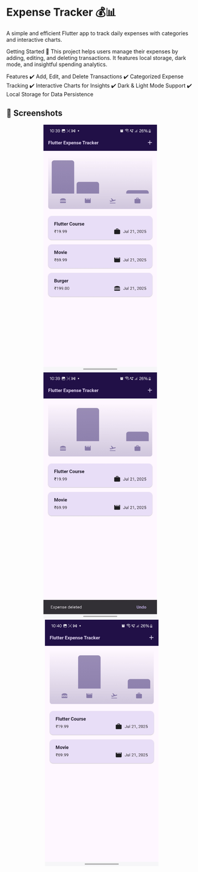 # Expense Tracker 💰📊

A simple and efficient Flutter app to track daily expenses with categories and interactive charts.

Getting Started 🚀
This project helps users manage their expenses by adding, editing, and deleting transactions. It features local storage, dark mode, and insightful spending analytics.

Features
✔️ Add, Edit, and Delete Transactions
✔️ Categorized Expense Tracking
✔️ Interactive Charts for Insights
✔️ Dark & Light Mode Support
✔️ Local Storage for Data Persistence

## 📸 Screenshots

<p align="center">
  <img src="https://github.com/Vaishnavi-Kausale/expence_tracker/raw/main/1000053695.jpg" width="300"/>
  &nbsp;
  <img src="https://github.com/Vaishnavi-Kausale/expence_tracker/raw/main/1000053696.jpg" width="300"/>
  &nbsp;
  <img src="https://github.com/Vaishnavi-Kausale/expence_tracker/raw/main/1000053697.jpg" width="300"/>
</p>

